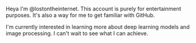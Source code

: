 Heya I'm @lostontheinternet. This account is purely for entertainment purposes. It's also a way for me to get familiar with GitHub.

I'm currently interested in learning more about deep learning models and image processing. I can't wait to see what I can achieve.

